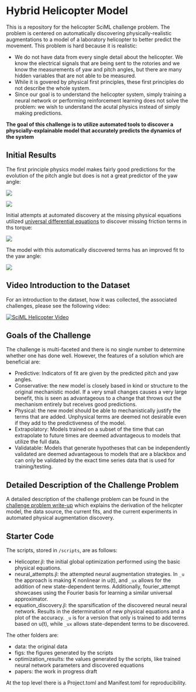 # Hybrid Helicopter Model

This is a repository for the helicopter SciML challenge problem. The
problem is centered on automatically discovering physically-realistic
augmentations to a model of a laboratory helicopter to better predict
the movement. This problem is hard because it is realistic:

- We do not have data from every single detail about the helicopter.
  We know the electrical signals that are being sent to the rotories
  and we know the measurements of yaw and pitch angles, but there are
  many hidden variables that are not able to be measured.
- While it is govered by physical first principles, these first principles
  do not describe the whole system. 
- Since our goal is to understand the helicopter system, simply training
  a neural network or performing reinforcement learning does not solve the
  problem: we wish to understand the acutal physics instead of simply making
  predictions.

**The goal of this challenge is to utilize automated tools to discover a
physcially-explainable model that accurately predicts the dynamics of the
system**

## Initial Results

The first principle physics model makes fairly good predictions for the evolution
of the pitch angle but does is not a great predictor of the yaw angle:

![](https://user-images.githubusercontent.com/1814174/86543289-2379d380-beeb-11ea-85f6-3e6a3adc238b.PNG)

![](https://user-images.githubusercontent.com/1814174/86542796-f4616300-bee6-11ea-852e-3ac1d0b06bda.PNG)

Initial attempts at automated discovery at the missing physical equations
utilized [universal differential equations](https://arxiv.org/abs/2001.04385)
to discover missing friction terms in ths torque:

![](https://user-images.githubusercontent.com/1814174/86542748-67b6a500-bee6-11ea-995a-125e2bc9b0e3.PNG)

The model with this automatically discovered terms has an improved fit to the yaw angle:

![](https://user-images.githubusercontent.com/1814174/86542905-e3652180-bee7-11ea-9e02-ecffb9662b56.PNG)
  
## Video Introduction to the Dataset

For an introduction to the dataset, how it was collected, the associated
challenges, please see the following video:

[![SciML Helicopter Video](https://user-images.githubusercontent.com/1814174/86542514-45238c80-bee4-11ea-801f-57fc959e2f2e.PNG)](https://youtu.be/2g1-sDZ3BVw)

## Goals of the Challenge

The challenge is multi-faceted and there is no single number to determine
whether one has done well. However, the features of a solution which
are beneficial are:

- Predictive: Indicators of fit are given by the predicted pitch and
  yaw angles.
- Conservative: the new model is closely based in kind or structure
  to the original mechanistic model. If a very small changes causes
  a very large benefit, this is seen as advantageous to a change that
  throws out the mechanism entirely but receives good predictions.
- Physical: the new model should be able to mechanistically justify
  the terms that are added. Unphysical terms are deemed not desirable
  even if they add to the predictiveness of the model.
- Extrapolatory: Models trained on a subset of the time that can
  extrapolate to future times are deemed advantageous to models that
  utilize the full data.
- Validatable: Models that generate hypotheses that can be independently
  validated are deemed advantageous to models that are a blackbox
  and can only be validated by the exact time series data that is
  used for training/testing.
  
## Detailed Description of the Challenge Problem

A detailed description of the challenge problem can be found in the
[challenge problem write-up](https://github.com/ChrisRackauckas/HelicopterSciML.jl/blob/master/papers/Hybrid_Helicopter_model.pdf)
which explains the derivation of the helicpter model, the data source,
the current fits, and the current experiments in automated physical
augmentation discovery.

## Starter Code

The scripts, stored in `/scripts`, are as follows:

- Helicopter.jl: the initial global optimization performed using the
  basic physical equations.
- neural_attempts.jl: the attempted neural augmentation strategies.
  In `_u` the approach is making K nonlinear in u(t), and `_ux`
  allows for the addition of new state-dependent terms. Additionally,
  fourier_attempt showcases using the Fourier basis for learning a
  similar universal approximator.
- equation_discovery.jl: the sparsification of the discovered neural
  neural network. Results in the determination of new physical equations
  and a plot of the accuracy. `_u` is for a version that only is trained
  to add terms based on u(t), while `_ux` allows state-dependent terms
  to be discovered.

The other folders are:

- data: the original data
- figs: the figures generated by the scripts
- optimization_results: the values generated by the scripts, like
  trained neural network parameters and discovered equations
- papers: the work in progress draft

At the top level there is a Project.toml and Manifest.toml for
reproducibility.
